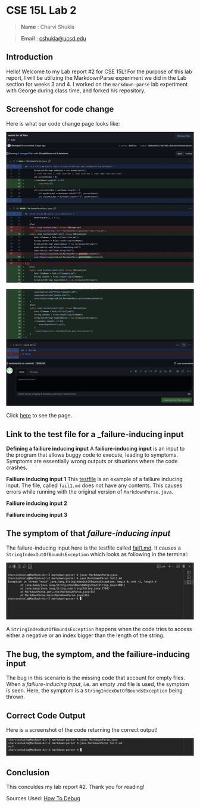 # CSE 15L Lab 2 

> __Name__ : Charvi Shukla 

> __Email__ : cshukla@ucsd.edu 

## Introduction

Hello! Welcome to my Lab report #2 for CSE 15L! For the purpose of this lab report, I will be utilizing the MarkdownParse experiment we did in the Lab section for weeks 3 and 4. I worked on the `markdown-parse` lab experiment with George during class time, and forked his repository.

## Screenshot for code change

Here is what our code change page looks like:

![Image](changes_screenshot1.png)

![Image](changes_screenshot2.png)

Click [here](https://github.com/charvishukla/markdown-parser/commit/2880d403612786f485cc0db46e56594b8c0de3d1) to see the page.

## Link to the test file for a _failure-inducing input

**Defining a failiure inducing input**
A **failiure-inducing input** is an input to the program that allows buggy code to execute, leading to symptoms. Symptoms are essentially wrong outputs or situations where the code crashes. 

**Failiure inducing input 1**
This [testfile](https://github.com/charvishukla/markdown-parser/blob/main/fail1.md) is an example of a failiure inducing input. The file, called `fail1.md` does not have any contents. This causes errors while running with the original version of `MarkdownParse.java`.

**Failiure inducing input 2**

**Failiure inducing input 3**


## The symptom of that _failure-inducing input_

The failure-inducing input here is the testfile called [fail1.md](https://github.com/charvishukla/markdown-parser/blob/main/fail1.md). It causes a `StringIndexOutOfBoundsException` which looks as following in the terminal:

![Image](errormessage.png)

A `StringIndexOutOfBoundsException` happens when the code tries to access either a negative or an index bigger than the length of the string. 

## The **bug**, the **symptom**, and the **failiure-inducing input**

The bug in this scenario is the missing code that account for empty files. When a _failiure-inducing input_, i.e. an empty .md file is used, the symptom is seen. Here, the symptom is a `StringIndexOutOfBoundsException` being thrown. 

## Correct Code Output 
Here is a screenshot of the code returning the correct output!

![Image](correct.png)

## Conclusion 
This conculdes my lab report #2. Thank you for reading! 


Sources Used: [How To Debug](https://blog.regehr.org/archives/199)

